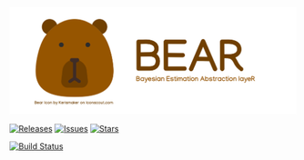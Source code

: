 ![](/doc/bear_logo.png)


[![Releases](https://img.shields.io/github/release/mgrova/bear.svg)](https://github.com/mgrova/bear/releases)  [![Issues](https://img.shields.io/github/issues/mgrova/bear.svg)](https://github.com/mgrova/bear/issues)  [![Stars](https://img.shields.io/github/stars/mgrova/bear.svg)](https://github.com/mgrova/bear/stars)

[![Build Status](https://travis-ci.com/mgrova/bear.svg?branch=master)](https://travis-ci.com/mgrova/bear)
